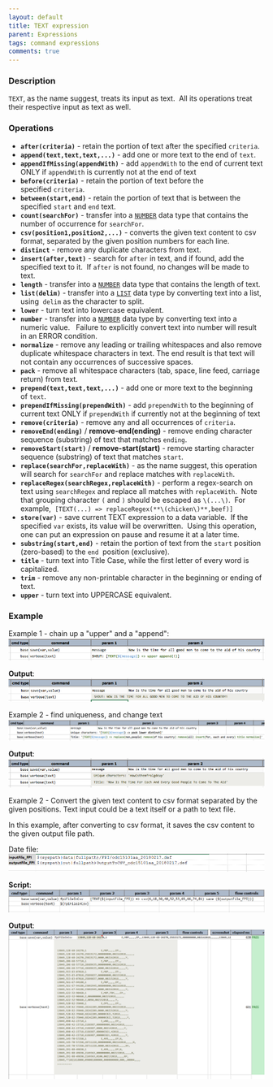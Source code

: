 ```yaml
---
layout: default
title: TEXT expression
parent: Expressions
tags: command expressions
comments: true
---
```



### Description
`TEXT`, as the name suggest, treats its input as text.  All its operations treat their respective input as text as well.


### Operations
- **`after(criteria)`** \- retain the portion of text after the specified `criteria`.
- **`append(text,text,text,...)`** \- add one or more text to the end of `text`.
- **`appendIfMissing(appendWith)`** - add `appendWith` to the end of current text ONLY if `appendWith` is currently 
  not at the end of text
- **`before(criteria)`** \- retain the portion of text before the specified `criteria`.
- **`between(start,end)`** \- retain the portion of text that is between the specified `start` and `end` text.
- **`count(searchFor)`** \- transfer into a [`NUMBER`](NUMBERexpression) data type that contains the number of 
  occurrence for `searchFor`.
- **`csv(position1,position2,...)`** - converts the given text content to csv format, separated by the given position 
  numbers for each line.
- **`distinct`** \- remove any duplicate characters from text.
- **`insert(after,text)`** \- search for `after` in text, and if found, add the specified text to it.  If `after` is 
  not found, no changes will be made to text.
- **`length`** \- transfer into a [`NUMBER`](NUMBERexpression) data type that contains the length of text.
- **`list(delim)`** \- transfer into a [`LIST`](LISTexpression) data type by converting text into a list, using 
  `delim` as the character to split.
- **`lower`** \- turn text into lowercase equivalent.
- **`number`** \- transfer into a [`NUMBER`](NUMBERexpression) data type by converting text into a numeric value.  
  Failure to explicitly convert text into number will result in an ERROR condition.
- **`normalize`** \- remove any leading or trailing whitespaces and also remove duplicate whitespace characters in 
  text. The end result is that text will not contain any occurrences of successive spaces.
- **`pack`** \- remove all whitespace characters (tab, space, line feed, carriage return) from text.
- **`prepend(text,text,text,...)`** \- add one or more text to the beginning of `text`.
- **`prependIfMissing(prependWith)`** - add `prependWith` to the beginning of current text ONLY if `prependWith` if 
  currently not at the beginning of text
- **`remove(criteria)`** \- remove any and all occurrences of `criteria`.
- **`removeEnd(ending)`** / **remove-end(ending)** \- remove ending character sequence (substring) of text that 
  matches `ending`.
- **`removeStart(start)`** / **remove-start(start)** \- remove starting character sequence (substring) of text that 
  matches `start`.
- **`replace(searchFor,replaceWith)`** \- as the name suggest, this operation will search for `searchFor` and replace 
  matches with `replaceWith`.
- **`replaceRegex(searchRegex,replaceWith)`** - perform a regex-search on text using `searchRegex` and replace all 
  matches with `replaceWith`.  Note that grouping character `(` and `)` should be escaped as `\(...\)`.  For example, 
  `[TEXT(...) => replaceRegex(**\(chicken\)**,beef)]`
- **`store(var)`** \- save current TEXT expression to a data variable.  If the specified `var` exists, its value will 
  be overwritten.  Using this operation, one can put an expression on pause and resume it at a later time.
- **`substring(start,end)`** \- retain the portion of text from the `start` position (zero-based) to the `end` 
  position (exclusive).
- **`title`** - turn text into Title Case, while the first letter of every word is capitalized.
- **`trim`** \- remove any non-printable character in the beginning or ending of text.
- **`upper`** \- turn text into UPPERCASE equivalent.


### Example
Example 1 - chain up a "upper" and a "append":<br/>
![](image/TEXTexpression_01.png)

**Output**:<br/>
![](image/TEXTexpression_02.png)

Example 2 - find uniqueness, and change text<br/>
![](image/TEXTexpression_03.png)

**Output**:<br/>
![](image/TEXTexpression_04.png)

Example 2 - Convert the given text content to csv format separated by the given positions. Text input could be a 
text itself or a path to text file.

In this example, after converting to csv format, it saves the csv content to the given output file path.

Date file:<br/>
![](image/TEXTexpression_05.png)

**Script**:<br/>
![](image/TEXTexpression_06.png)

**Output**:<br/>
![](image/TEXTexpression_07.png)
